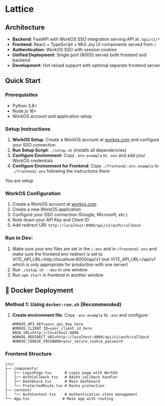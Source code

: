 # Lattice

## Architecture

- **Backend**: FastAPI with WorkOS SSO integration serving API at `/api/v1/*`
- **Frontend**: React + TypeScript + MUI Joy UI components served from `/`
- **Authentication**: WorkOS SSO with session cookies
- **Unified Deployment**: Single port (8000) serves both frontend and backend
- **Development**: Hot reload support with optional separate frontend server

## Quick Start

### Prerequisites

- Python 3.8+
- Node.js 16+
- WorkOS account and application setup

### Setup Instructions

1. **WorkOS Setup**: Create a WorkOS account at [workos.com](https://workos.com) and configure your SSO connection
2. **Run Setup Script**: `./setup.sh` (installs all dependencies)
3. **Configure Environment**: Copy `.env.example` to `.env` and add your WorkOS credentials
4. **Configure Environment for Frontend**: Copy `./frontend/.env.example` to `./frontend/.env` following the instructions there

You are setup

### WorkOS Configuration

1. Create a WorkOS account at [workos.com](https://workos.com)
2. Create a new WorkOS application
3. Configure your SSO connection (Google, Microsoft, etc.)
4. Note down your API Key and Client ID
5. Add redirect URI: `http://localhost:8000/api/v1/auth/callback`

### Run in Dev:

1. Make sure your env files are set in the `/.env` and in `/frontend/.env` and make sure the frontend env redirect is set to VITE_API_URL=http://localhost:8000/api/v1 (not VITE_API_URL=/api/v1 which is only appropriate for production with one server)
2. Run `./setup.sh --dev` in one window
3. Run `npm start` in frontend in another window



## 🐳 Docker Deployment

### Method 1: Using `docker-run.sh` (Recommended)

1. **Create environment file**: Copy `.env.example` to `.env` and configure:

   ```env
   WORKOS_API_KEY=your_api_key_here
   WORKOS_CLIENT_ID=your_client_id_here
   BASE_URL=http://localhost:8000
   WORKOS_REDIRECT_URI=http://localhost:8000/api/v1/auth/callback
   WORKOS_COOKIE_PASSWORD=your_secure_cookie_password
   ```

### Frontend Structure

```
src/
├── components/
│   ├── LoginPage.tsx      # Login page with WorkOS
│   ├── AuthCallback.tsx   # OAuth callback handler
│   ├── Dashboard.tsx      # Main dashboard
│   └── ProtectedRoute.tsx # Route protection
├── context/
│   └── AuthContext.tsx    # Authentication state management
└── App.tsx               # Main app with routing
```
